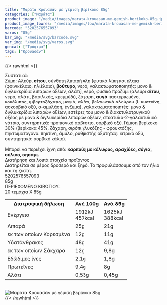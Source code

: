 ```yaml
---
title: "Μαράτα Κρουασάν με γέμιση βερίκοκο 85g"
categories: ["Μαράτα"]
product_image: "/media/images/marata-krouasan-me-gemish-berikoko-85g.jpg"
product_image_lowres: "/media/images/low/marata-krouasan-me-gemish-berikoko-85g.jpg"
barcode: "5202576557093"
varos: "85g"
bar_img: "/media/svg/barcode.svg"
var_img: "/media/svg/varos.svg"
gencat: ["Τρόφιμα"]
tags: ["Κρουασάν"]
---
```

{{< rawhtml >}}

<div class="sload304"><div class="product"><div id="sistatika">Συστατικά:</div><div class="alltext">Ζύμη: Αλεύρι <b>σίτου</b>, σύνθετη λιπαρή ύλη [φυτικά λίπη και έλαια (φοινικέλαιο, ηλιέλαιο), <b>βούτυρο</b>, νερό, γαλακτωματοποιητής: μονο &amp; διγλυκερίδια λιπαρών οξέων, αλάτι], νερό, φυσικό προζύμι (αλεύρι <b>σίτου</b>, νερό, αλάτι, βασιλικός, κρεμμύδι), ζάχαρη, <b>αυγό</b> παστεριωμένο, κοκόλιπος, ιμβερτοζάχαρο, μαγιά, αλάτι, βελτιωτικά αλεύρου (L-κυστεϊνη, ασκορβικό οξύ, α-αμυλάση, ένζυμα), γαλακτωματοποιητές: μονο &amp; διγλυκερίδια λιπαρών οξέων, εστέρες του μονο &amp; διακετυλοτρυγικού οξέος με μονο &amp; διγλυκερίδια λιπαρών οξέων, στεατυλο-2-γαλακτυλικό νάτριο, συντηρητικά: προπιονικό ασβέστιο, σορβικό οξύ. Γέμιση βερίκοκο 30% (βερίκοκα 45%, ζάχαρη, σιρόπι γλυκόζης - φρουκτόζης, πηκτωματογόνο: πηκτίνη, άμυλο, ρυθμιστής οξύτητας: κιτρικό οξύ, συντηρητικό: σορβικό κάλιο).<br><br>Μπορεί να περιέχει ίχνη από: <b>καρπούς με κέλυφος, αραχίδες, σόγια, σέλινο, σησάμι.</b></div><div id="loipa">Διατήρηση και λοιπά στοιχεία προϊόντος</div><div class="alltext">Διατηρείται σε μέρος δροσερό και ξηρό. Το προφυλάσσουμε από τον ήλιο και τη ζέστη.</div><div id="barcode"><div id="barimage1"></div><span id="bartext">5202576557093</span></div><div id="varos"><div id="varosimage1"></div><span id="varostext">85g</span></div><div id="kivotio">ΠΕΡΙΕΧΟΜΕΝΟ ΚΙΒΩΤΙΟΥ:<br>20 τεμάχια Χ 85g</div><div class="tabout"><table id="diatable"><tbody><tr><th>Διατροφική δήλωση</th><th>Ανά 100g</th><th>Ανά 85g</th></tr><tr><td class="texr2">Ενέργεια</td><td class="texr">1912kJ<br>457kcal</td><td class="texr">1625kJ<br>388kcal</td></tr><tr><td class="texr2">Λιπαρά</td><td class="texr">25g</td><td class="texr">21g</td></tr><tr><td class="gray">εκ των οποίων Κορεσµένα</td><td class="gray2">12g</td><td class="gray2">11g</td></tr><tr><td class="texr2">Yδατάνθρακες</td><td class="texr">48g</td><td class="texr">41g</td></tr><tr><td class="gray">εκ των οποίων Σάκχαρα</td><td class="gray2">12g</td><td class="gray2">9,8g</td></tr><tr><td class="texr2">Eδώδιμες ίνες</td><td class="texr">2,1g</td><td class="texr">1,8g</td></tr><tr><td class="texr2">Πρωτεΐνες</td><td class="texr">9,4g</td><td class="texr">8g</td></tr><tr><td class="texr2">Αλάτι</td><td class="texr">0,53g</td><td class="texr">0,45g</td></tr></tbody></table></div><br><div class="pimg"><img alt="Μαράτα Κρουασάν με γέμιση βερίκοκο 85g" title="Μαράτα Κρουασάν με γέμιση βερίκοκο 85g" src="/media/images/marata-krouasan-me-gemish-berikoko-85g.jpg"></div></div></div>
{{< /rawhtml >}}



